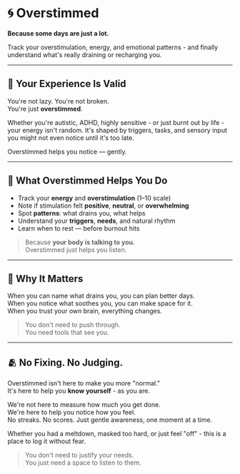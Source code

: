 # 🌀 Overstimmed

**Because some days are just a lot.**

Track your overstimulation, energy, and emotional patterns - and finally understand what's really draining or recharging you.

---

## 💬 Your Experience Is Valid

You're not lazy. You're not broken.  
You're just **overstimmed**.

Whether you're autistic, ADHD, highly sensitive - or just burnt out by life - your energy isn't random. It's shaped by triggers, tasks, and sensory input you might not even notice until it's too late.

Overstimmed helps you notice — gently.

---

## 🧰 What Overstimmed Helps You Do

- Track your **energy** and **overstimulation** (1–10 scale)  
- Note if stimulation felt **positive**, **neutral**, or **overwhelming**  
- Spot **patterns**: what drains you, what helps  
- Understand your **triggers**, **needs**, and natural rhythm  
- Learn when to rest — before burnout hits

> Because **your body is talking to you.**  
> Overstimmed just helps you listen.

---

## 🌱 Why It Matters

When you can name what drains you, you can plan better days.  
When you notice what soothes you, you can make space for it.  
When you trust your own brain, everything changes.

> You don't need to push through.  
> You need tools that see you.

---

## 🫂 No Fixing. No Judging.

Overstimmed isn't here to make you more "normal."  
It's here to help you **know yourself** - as you are.

We're not here to measure how much you get done.  
We're here to help you notice how you feel.  
No streaks. No scores. Just gentle awareness, one moment at a time.

Whether you had a meltdown, masked too hard, or just feel "off" - this is a place to log it without fear.

> You don't need to justify your needs.  
> You just need a space to listen to them.
